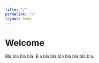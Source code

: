 ```yaml
---
title: "/"
permalink: "/"
layout: home
---
```


# Welcome

Bla bla bla bla. Bla bla bla bla bla bla bla bla.